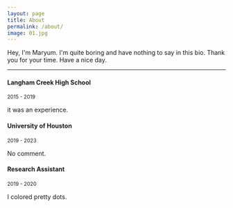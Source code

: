 ```yaml
---
layout: page
title: About
permalink: /about/
image: 01.jpg
---
```


Hey, I'm Maryum. I'm quite boring and have nothing to say in this bio. Thank you for your time. Have a nice day. 

***

#### Langham Creek High School
<small>2015 - 2019</small>

it was an experience. 

#### University of Houston
<small>2019 - 2023</small>

No comment. 

#### Research Assistant
<small>2019 - 2020</small>

I colored pretty dots. 
